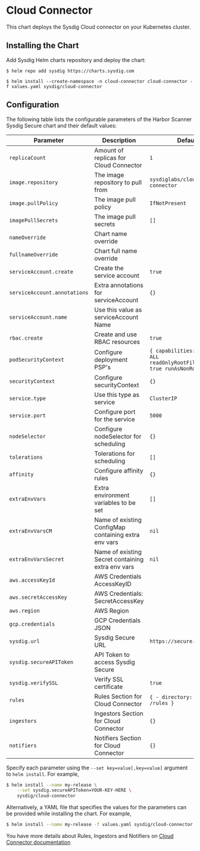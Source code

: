 # Cloud Connector

This chart deploys the Sysdig Cloud connector on your Kubernetes cluster.

## Installing the Chart

Add Sysdig Helm charts repository and deploy the chart:

```
$ helm repo add sysdig https://charts.sysdig.com

$ helm install --create-namespace -n cloud-connector cloud-connector -f values.yaml sysdig/cloud-connector
```

## Configuration

The following table lists the configurable parameters of the Harbor Scanner
Sysdig Secure chart and their default values:

| Parameter                    | Description                                          | Default                                                                         |
| ---------------------------- | ---------------------------------------------------- | ------------------------------------------------------------------------------- |
| `replicaCount`               | Amount of replicas for Cloud Connector               | `1`                                                                             |
| `image.repository`           | The image repository to pull from                    | `sysdiglabs/cloud-connector`                                                    |
| `image.pullPolicy`           | The image pull policy                                | `IfNotPresent`                                                                  |
| `imagePullSecrets`           | The image pull secrets                               | `[]`                                                                            |
| `nameOverride`               | Chart name override                                  | ` `                                                                             |
| `fullnameOverride`           | Chart full name override                             | ` `                                                                             |
| `serviceAccount.create`      | Create the service account                           | `true`                                                                          |
| `serviceAccount.annotations` | Extra annotations for serviceAccount                 | `{}`                                                                            |
| `serviceAccount.name`        | Use this value as serviceAccount Name                | ` `                                                                             |
| `rbac.create`                | Create and use RBAC resources                        | `true`                                                                          |
| `podSecurityContext`         | Configure deployment PSP's                           | `{ capabilities: drop: - ALL readOnlyRootFileSystem: true runAsNonRoot: true }` |
| `securityContext`            | Configure securityContext                            | `{}`                                                                            |
| `service.type`               | Use this type as service                             | `ClusterIP`                                                                     |
| `service.port`               | Configure port for the service                       | `5000`                                                                          |
| `nodeSelector`               | Configure nodeSelector for scheduling                | `{}`                                                                            |
| `tolerations`                | Tolerations for scheduling                           | `[]`                                                                            |
| `affinity`                   | Configure affinity rules                             | `{}`                                                                            |
| `extraEnvVars`               | Extra environment variables to be set                | `[]`                                                                            |
| `extraEnvVarsCM`             | Name of existing ConfigMap containing extra env vars | `nil`                                                                           |
| `extraEnvVarsSecret`         | Name of existing Secret containing extra env vars    | `nil`                                                                           |
| `aws.accessKeyId`            | AWS Credentials AccessKeyID                          | ` `                                                                             |
| `aws.secretAccessKey`        | AWS Credentials: SecretAccessKey                     | ` `                                                                             |
| `aws.region`                 | AWS Region                                           | ` `                                                                             |
| `gcp.credentials`            | GCP Credentials JSON                                 | ` `                                                                             |
| `sysdig.url`                 | Sysdig Secure URL                                    | `https://secure.sysdig.com`                                                     |
| `sysdig.secureAPIToken`      | API Token to access Sysdig Secure                    | ` `                                                                             |
| `sysdig.verifySSL`           | Verify SSL certificate                               | `true`                                                                          |
| `rules`                      | Rules Section for Cloud Connector                    | `{ - directory: path: /rules }`                                                 |
| `ingestors`                  | Ingestors Section for Cloud Connector                | `{}`                                                                            |
| `notifiers`                  | Notifiers Section for Cloud Connector                | `{}`                                                                            |


Specify each parameter using the `--set key=value[,key=value]` argument to `helm install`. For example,

```bash
$ helm install --name my-release \
    --set sysdig.secureAPIToken=YOUR-KEY-HERE \
    sysdig/cloud-connector
```

Alternatively, a YAML file that specifies the values for the parameters can be provided while installing the chart. For example,

```bash
$ helm install --name my-release -f values.yaml sysdig/cloud-connector
```

You have more details about Rules, Ingestors and Notifiers on [Cloud Connector documentation](https://sysdiglabs.github.io/cloud-connector/config-file.html)
